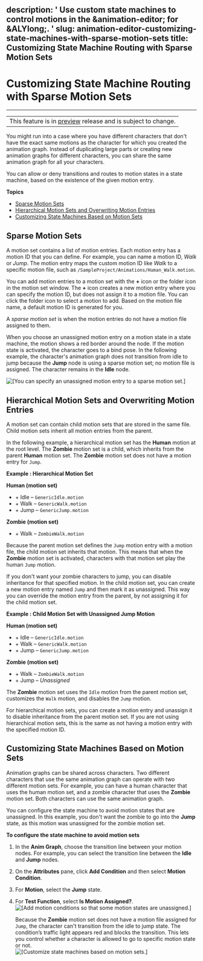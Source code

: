 description: ' Use custom state machines to control motions in the &animation-editor;
  for &ALYlong;. '
slug: animation-editor-customizing-state-machines-with-sparse-motion-sets
title: Customizing State Machine Routing with Sparse Motion Sets
---
# Customizing State Machine Routing with Sparse Motion Sets<a name="animation-editor-customizing-state-machines-with-sparse-motion-sets"></a>


****  

|  | 
| --- |
| This feature is in [preview](https://docs.aws.amazon.com/lumberyard/latest/userguide/ly-glos-chap.html#preview) release and is subject to change\.  | 

You might run into a case where you have different characters that don't have the exact same motions as the character for which you created the animation graph\. Instead of duplicating large parts or creating new animation graphs for different characters, you can share the same animation graph for all your characters\.

You can allow or deny transitions and routes to motion states in a state machine, based on the existence of the given motion entry\. 

**Topics**
+ [Sparse Motion Sets](#sparse-motion-sets)
+ [Hierarchical Motion Sets and Overwriting Motion Entries](#hierarchy-motion-sets-and-overwriting-motion-entries)
+ [Customizing State Machines Based on Motion Sets](#customizing-state-machines-based-on-motion-sets)

## Sparse Motion Sets<a name="sparse-motion-sets"></a>

A motion set contains a list of motion entries\. Each motion entry has a motion ID that you can define\. For example, you can name a motion ID, *Walk* or *Jump*\. The motion entry maps the custom motion ID like *Walk* to a specific motion file, such as `/SampleProject/Animations/Human_Walk.motion`\.

You can add motion entries to a motion set with the **\+** icon or the folder icon in the motion set window\. The **\+** icon creates a new motion entry where you can specify the motion ID, but does not assign it to a motion file\. You can click the folder icon to select a motion to add\. Based on the motion file name, a default motion ID is generated for you\.

A *sparse motion set* is when the motion entries do not have a motion file assigned to them\.

When you choose an unassigned motion entry on a motion state in a state machine, the motion shows a red border around the node\. If the motion state is activated, the character goes to a bind pose\. In the following example, the character's animation graph does not transition from idle to jump because the **Jump** node is using a sparse motion set; no motion file is assigned\. The character remains in the **Idle** node\.

![\[You can specify an unassigned motion entry to a sparse motion set.\]](/images/userguide/actor-animation/animation-editor-sparse-motion-sets.png)

## Hierarchical Motion Sets and Overwriting Motion Entries<a name="hierarchy-motion-sets-and-overwriting-motion-entries"></a>

A motion set can contain child motion sets that are stored in the same file\. Child motion sets inherit all motion entries from the parent\.

In the following example, a hierarchical motion set has the **Human** motion at the root level\. The **Zombie** motion set is a child, which inherits from the parent **Human** motion set\. The **Zombie** motion set does not have a motion entry for `Jump`\. 

**Example : Hierarchical Motion Set**  

**Human \(motion set\)**
+ \+ Idle – `GenericIdle.motion`
+ \+ Walk – `GenericWalk.motion`
+ \+ Jump – `GenericJump.motion`

**Zombie \(motion set\)**
  + \+ Walk – `ZombieWalk.motion`

Because the parent motion set defines the `Jump` motion entry with a motion file, the child motion set inherits that motion\. This means that when the **Zombie** motion set is activated, characters with that motion set play the human `Jump` motion\.

If you don't want your zombie characters to jump, you can disable inheritance for that specified motion\. In the child motion set, you can create a new motion entry named `Jump` and then mark it as unassigned\. This way you can override the motion entry from the parent, by not assigning it for the child motion set\.

**Example : Child Motion Set with Unassigned Jump Motion**  

**Human \(motion set\)**
+ \+ Idle – `GenericIdle.motion`
+ \+ Walk – `GenericWalk.motion`
+ \+ Jump – `GenericJump.motion`

**Zombie \(motion set\)**
  + \+ Walk – `ZombieWalk.motion`
  + \+ Jump – *Unassigned*

The **Zombie** motion set uses the `Idle` motion from the parent motion set, customizes the `Walk` motion, and disables the `Jump` motion\.

For hierarchical motion sets, you can create a motion entry and unassign it to disable inheritance from the parent motion set\. If you are not using hierarchical motion sets, this is the same as not having a motion entry with the specified motion ID\.

## Customizing State Machines Based on Motion Sets<a name="customizing-state-machines-based-on-motion-sets"></a>

Animation graphs can be shared across characters\. Two different characters that use the same animation graph can operate with two different motion sets\. For example, you can have a human character that uses the human motion set, and a zombie character that uses the **Zombie** motion set\. Both characters can use the same animation graph\.

You can configure the state machine to avoid motion states that are unassigned\. In this example, you don't want the zombie to go into the **Jump** state, as this motion was unassigned for the zombie motion set\. 

**To configure the state machine to avoid motion sets**

1. In the **Anim Graph**, choose the transition line between your motion nodes\. For example, you can select the transition line between the **Idle** and **Jump** nodes\.

1. On the **Attributes** pane, click **Add Condition** and then select **Motion Condition**\.

1. For **Motion**, select the **Jump** state\.

1. For **Test Function**, select **Is Motion Assigned?**\.  
![\[Add motion conditions so that some motion states are unassigned.\]](/images/userguide/actor-animation/animation-editor-motion-condition.png)

   Because the **Zombie** motion set does not have a motion file assigned for `Jump`, the character can't transition from the idle to jump state\. The condition’s traffic light appears red and blocks the transition\. This lets you control whether a character is allowed to go to specific motion state or not\.  
![\[Customize state machines based on motion sets.\]](/images/userguide/actor-animation/animation-editor-sparse-motion-sets-02.png)